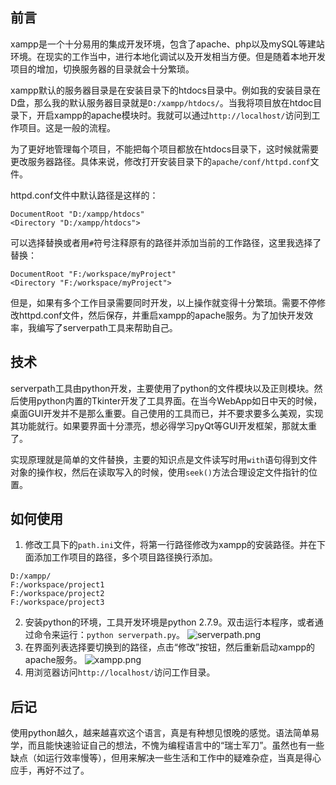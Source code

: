 ## 前言
xampp是一个十分易用的集成开发环境，包含了apache、php以及mySQL等建站环境。在现实的工作当中，进行本地化调试以及开发相当方便。但是随着本地开发项目的增加，切换服务器的目录就会十分繁琐。

xampp默认的服务器目录是在安装目录下的htdocs目录中。例如我的安装目录在D盘，那么我的默认服务器目录就是`D:/xampp/htdocs/`。当我将项目放在htdoc目录下，开启xampp的apache模块时。我就可以通过`http://localhost/`访问到工作项目。这是一般的流程。

为了更好地管理每个项目，不能把每个项目都放在htdocs目录下，这时候就需要更改服务器路径。具体来说，修改打开安装目录下的`apache/conf/httpd.conf`文件。

httpd.conf文件中默认路径是这样的：
```
DocumentRoot "D:/xampp/htdocs"
<Directory "D:/xampp/htdocs">
```

可以选择替换或者用`#`符号注释原有的路径并添加当前的工作路径，这里我选择了替换：
```
DocumentRoot "F:/workspace/myProject"
<Directory "F:/workspace/myProject">
```

但是，如果有多个工作目录需要同时开发，以上操作就变得十分繁琐。需要不停修改httpd.conf文件，然后保存，并重启xampp的apache服务。为了加快开发效率，我编写了serverpath工具来帮助自己。

## 技术
serverpath工具由python开发，主要使用了python的文件模块以及正则模块。然后使用python内置的Tkinter开发了工具界面。在当今WebApp如日中天的时候，桌面GUI开发并不是那么重要。自己使用的工具而已，并不要求要多么美观，实现其功能就行。如果要界面十分漂亮，想必得学习pyQt等GUI开发框架，那就太重了。

实现原理就是简单的文件替换，主要的知识点是文件读写时用`with`语句得到文件对象的操作权，然后在读取写入的时候，使用`seek()`方法合理设定文件指针的位置。

## 如何使用

1. 修改工具下的`path.ini`文件，将第一行路径修改为xampp的安装路径。并在下面添加工作项目的路径，多个项目路径换行添加。
```
D:/xampp/
F:/workspace/project1
F:/workspace/project2
F:/workspace/project3
```
2. 安装python的环境，工具开发环境是python 2.7.9。双击运行本程序，或者通过命令来运行：`python serverpath.py`。
![serverpath.png][1]
3. 在界面列表选择要切换到的路径，点击“修改”按钮，然后重新启动xampp的apache服务。
![xampp.png][2]
4. 用浏览器访问`http://localhost/`访问工作目录。

## 后记
使用python越久，越来越喜欢这个语言，真是有种想见恨晚的感觉。语法简单易学，而且能快速验证自己的想法，不愧为编程语言中的“瑞士军刀”。虽然也有一些缺点（如运行效率慢等），但用来解决一些生活和工作中的疑难杂症，当真是得心应手，再好不过了。


  [1]: http://www.chunqiuyiyu.com/usr/uploads/2016/05/425988509.png
  [2]: http://www.chunqiuyiyu.com/usr/uploads/2016/05/3909286478.png
  [3]: https://github.com/chunqiuyiyu/python-tools/tree/master/serverpath